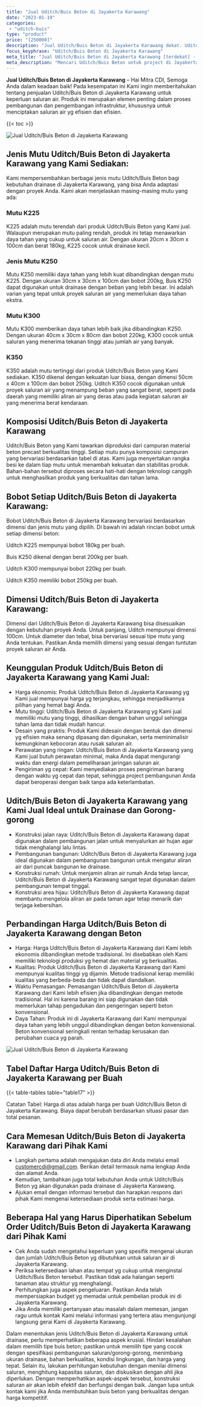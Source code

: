 ```yaml
---
title: "Jual Uditch/Buis Beton di Jayakerta Karawang"
date: "2023-01-19"
categories:
 - "uditch-buis"
type: "product"
price: "[250000]"
description: "Jual Uditch/Buis Beton di Jayakerta Karawang dekat. Uditch/Buis Beton ini sering diaplikasaikan dalam proyek konstruksi sebagai saluran drainase yang efisien dan tahan lama. Hubungi kami untuk informasi lebih lanjut."
focus_keyphrase: "Uditch/Buis Beton di Jayakerta Karawang"
meta_title: "Jual Uditch/Buis Beton di Jayakerta Karawang [terdekat] - CDI"
meta_description: "Mencari Uditch/Buis Beton untuk project di Jayakerta Karawang? Kami menawarkan Uditch/Buis Beton berkualitas untuk konstruksi saluran pembuangan. Dapatkan harga terbaik sekarang."
---
```


**Jual Uditch/Buis Beton di Jayakerta Karawang** – Hai Mitra CDI, Semoga Anda dalam keadaan baik! Pada kesempatan ini Kami ingin memberitahukan tentang penjualan Uditch/Buis Beton di Jayakerta Karawang untuk keperluan saluran air. Produk ini merupakan elemen penting dalam proses pembangunan dan pengembangan infrastruktur, khususnya untuk menciptakan saluran air yg efisien dan efisien.

{{< toc >}}

![Jual Uditch/Buis Beton di Jayakerta Karawang](/images/uditch-buis/uditch-beton-19.jpg)

## Jenis Mutu Uditch/Buis Beton di Jayakerta Karawang yang Kami Sediakan:

Kami mempersembahkan berbagai jenis mutu Uditch/Buis Beton bagi kebutuhan drainase di Jayakerta Karawang, yang bisa Anda adaptasi dengan proyek Anda. Kami akan menjelaskan masing-masing mutu yang ada:

### Mutu K225

K225 adalah mutu terendah dari produk Uditch/Buis Beton yang Kami jual. Walaupun merupakan mutu paling rendah, produk ini tetap menawarkan daya tahan yang cukup untuk saluran air. Dengan ukuran 20cm x 30cm x 100cm dan berat 180kg, K225 cocok untuk drainase kecil.

### Jenis Mutu K250

Mutu K250 memiliki daya tahan yang lebih kuat dibandingkan dengan mutu K225. Dengan ukuran 30cm x 30cm x 100cm dan bobot 200kg, Buis K250 dapat digunakan untuk drainase dengan beban yang lebih besar. Ini adalah varian yang tepat untuk proyek saluran air yang memerlukan daya tahan ekstra.

### Mutu K300

Mutu K300 memberikan daya tahan lebih baik jika dibandingkan K250. Dengan ukuran 40cm x 30cm x 80cm dan bobot 220kg, K300 cocok untuk saluran yang menerima tekanan tinggi atau jumlah air yang banyak.

### K350

K350 adalah mutu tertinggi dari produk Uditch/Buis Beton yang Kami sediakan. K350 dikenal dengan kekuatan luar biasa, dengan dimensi 50cm x 40cm x 100cm dan bobot 250kg. Uditch K350 cocok digunakan untuk proyek saluran air yang menampung beban yang sangat berat, seperti pada daerah yang memiliki aliran air yang deras atau pada kegiatan saluran air yang menerima berat kendaraan.

## Komposisi Uditch/Buis Beton di Jayakerta Karawang

Uditch/Buis Beton yang Kami tawarkan diproduksi dari campuran material beton precast berkualitas tinggi. Setiap mutu punya komposisi campuran yang bervariasi berdasarkan tabel di atas. Kami juga menyertakan rangka besi ke dalam tiap mutu untuk menambah kekuatan dan stabilitas produk. Bahan-bahan tersebut diproses secara hati-hati dengan teknologi canggih untuk menghasilkan produk yang berkualitas dan tahan lama.

## Bobot Setiap Uditch/Buis Beton di Jayakerta Karawang:

Bobot Uditch/Buis Beton di Jayakerta Karawang bervariasi berdasarkan dimensi dan jenis mutu yang dipilih. Di bawah ini adalah rincian bobot untuk setiap dimensi beton:

Uditch K225 mempunyai bobot 180kg per buah.

Buis K250 dikenal dengan berat 200kg per buah.

Uditch K300 mempunyai bobot 220kg per buah.

Uditch K350 memiliki bobot 250kg per buah.

## Dimensi Uditch/Buis Beton di Jayakerta Karawang:

Dimensi dari Uditch/Buis Beton di Jayakerta Karawang bisa disesuaikan dengan kebutuhan proyek Anda. Untuk panjang, Uditch mempunyai dimensi 100cm. Untuk diameter dan tebal, bisa bervariasi sesuai tipe mutu yang Anda tentukan. Pastikan Anda memilih dimensi yang sesuai dengan tuntutan proyek saluran air Anda.

## Keunggulan Produk Uditch/Buis Beton di Jayakerta Karawang yang Kami Jual:

*   Harga ekonomis: Produk Uditch/Buis Beton di Jayakerta Karawang yg Kami jual mempunyai harga yg terjangkau, sehingga menjadikannya pilihan yang hemat bagi Anda.
*   Mutu tinggi: Uditch/Buis Beton di Jayakerta Karawang yg Kami jual memiliki mutu yang tinggi, dihasilkan dengan bahan unggul sehingga tahan lama dan tidak mudah hancur.
*   Desain yang praktis: Produk Kami didesain dengan bentuk dan dimensi yg efisien maka senang dipasang dan digunakan, serta meminimalisir kemungkinan kebocoran atau rusak saluran air.
*   Perawatan yang ringan: Uditch/Buis Beton di Jayakerta Karawang yang Kami jual butuh perawatan minimal, maka Anda dapat mengurangi waktu dan energi dalam pemeliharaan jaringan saluran air.
*   Pengiriman yg cepat: Kami menyediakan proses pengiriman barang dengan waktu yg cepat dan tepat, sehingga project pembangunan Anda dapat beroperasi dengan baik tanpa ada keterlambatan.

## Uditch/Buis Beton di Jayakerta Karawang yang Kami Jual Ideal untuk Drainase dan Gorong-gorong

*   Konstruksi jalan raya: Uditch/Buis Beton di Jayakerta Karawang dapat digunakan dalam pembangunan jalan untuk menyalurkan air hujan agar tidak menghalangi lalu lintas.
*   Pembangunan bangunan: Uditch/Buis Beton di Jayakerta Karawang juga ideal digunakan dalam pembangunan bangunan untuk mengatur aliran air dari puncak bangunan ke drainase.
*   Konstruksi rumah: Untuk menjamin aliran air rumah Anda tetap lancar, Uditch/Buis Beton di Jayakerta Karawang sangat tepat digunakan dalam pembangunan tempat tinggal.
*   Konstruksi area hijau: Uditch/Buis Beton di Jayakerta Karawang dapat membantu mengelola aliran air pada taman agar tetap menarik dan terjaga kebersihan.

## Perbandingan Harga Uditch/Buis Beton di Jayakerta Karawang dengan Beton

*   Harga: Harga Uditch/Buis Beton di Jayakerta Karawang dari Kami lebih ekonomis dibandingkan metode tradisional. Ini disebabkan oleh Kami memiliki teknologi produksi yg hemat dan material yg berkualitas.
*   Kualitas: Produk Uditch/Buis Beton di Jayakerta Karawang dari Kami mempunyai kualitas tinggi yg dijamin. Metode tradisional kerap memiliki kualitas yang berbeda-beda dan tidak dapat diandalkan.
*   Waktu Pemasangan: Pemasangan Uditch/Buis Beton di Jayakerta Karawang dari Kami lebih efisien jika dibandingkan dengan metode tradisional. Hal ini karena barang ini siap digunakan dan tidak memerlukan tahap pengadukan dan pengeringan seperti beton konvensional.
*   Daya Tahan: Produk ini di Jayakerta Karawang dari Kami mempunyai daya tahan yang lebih unggul dibandingkan dengan beton konvensional. Beton konvensional seringkali rentan terhadap kerusakan dan perubahan cuaca yg parah.

![Jual Uditch/Buis Beton di Jayakerta Karawang](/images/uditch-buis/buis-beton-12.jpg)

## Tabel Daftar Harga Uditch/Buis Beton di Jayakerta Karawang per Buah

{{< table-tables table="table17" >}}

Catatan Tabel: Harga di atas adalah harga per buah Uditch/Buis Beton di Jayakerta Karawang. Biaya dapat berubah berdasarkan situasi pasar dan total pesanan.

## Cara Memesan Uditch/Buis Beton di Jayakerta Karawang dari Pihak Kami

*   Langkah pertama adalah mengajukan data diri Anda melalui email customercdi@gmail.com. Berikan detail termasuk nama lengkap Anda dan alamat Anda.
*   Kemudian, tambahkan juga total kebutuhan Anda untuk Uditch/Buis Beton yg akan digunakan pada drainase di Jayakerta Karawang.
*   Ajukan email dengan informasi tersebut dan harapkan respons dari pihak Kami mengenai ketersediaan produk serta estimasi harga.

## Beberapa Hal yang Harus Diperhatikan Sebelum Order Uditch/Buis Beton di Jayakerta Karawang dari Pihak Kami

*   Cek Anda sudah mengetahui keperluan yang spesifik mengenai ukuran dan jumlah Uditch/Buis Beton yg dibutuhkan untuk saluran air di Jayakerta Karawang.
*   Periksa ketersediaan lahan atau tempat yg cukup untuk menginstal Uditch/Buis Beton tersebut. Pastikan tidak ada halangan seperti tanaman atau struktur yg menghalangi.
*   Perhitungkan juga aspek pengeluaran. Pastikan Anda telah mempersiapkan budget yg memadai untuk pembelian produk ini di Jayakerta Karawang.
*   Jika Anda memiliki pertanyaan atau masalah dalam memesan, jangan ragu untuk kontak Kami melalui informasi yang tertera atau mengunjungi langsung gerai Kami di Jayakerta Karawang.

Dalam menentukan jenis Uditch/Buis Beton di Jayakerta Karawang untuk drainase, perlu memperhatikan beberapa aspek krusial. Hindari kesalahan dalam memilih tipe buis beton; pastikan untuk memilih tipe yang cocok dengan spesifikasi pembangunan saluran/gorong-gorong, menimbang ukuran drainase, bahan berkualitas, kondisi lingkungan, dan harga yang tepat. Selain itu, lakukan perhitungan kebutuhan dengan menilai dimensi saluran, menghitung kapasitas saluran, dan diskusikan dengan ahli jika diperlukan. Dengan memperhatikan aspek-aspek tersebut, konstruksi saluran air akan lebih efektif dan berfungsi dengan baik. Jangan lupa untuk kontak kami jika Anda membutuhkan buis beton yang berkualitas dengan harga kompetitif.